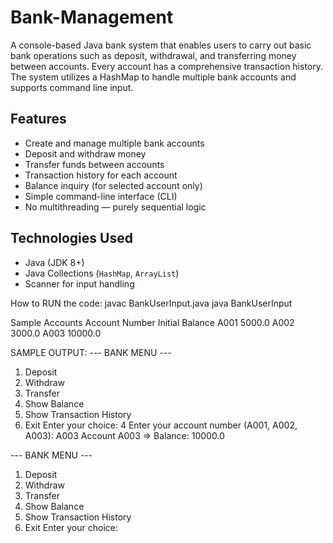 # Bank-Management
A console-based Java bank system that enables users to carry out basic bank operations such as deposit, withdrawal, and transferring money between accounts. Every account has a comprehensive transaction history. The system utilizes a HashMap to handle multiple bank accounts and supports command line input.

## Features

- Create and manage multiple bank accounts
- Deposit and withdraw money
- Transfer funds between accounts
- Transaction history for each account
- Balance inquiry (for selected account only)
- Simple command-line interface (CLI)
- No multithreading — purely sequential logic

## Technologies Used

- Java (JDK 8+)
- Java Collections (`HashMap`, `ArrayList`)
- Scanner for input handling

How to RUN the code:
javac BankUserInput.java
java BankUserInput

Sample Accounts
Account Number	Initial Balance
A001	          5000.0
A002	          3000.0
A003	          10000.0

SAMPLE OUTPUT:
--- BANK MENU ---
1. Deposit
2. Withdraw
3. Transfer
4. Show Balance
5. Show Transaction History
6. Exit
Enter your choice: 4
Enter your account number (A001, A002, A003): A003
Account A003 => Balance: 10000.0

--- BANK MENU ---
1. Deposit
2. Withdraw
3. Transfer
4. Show Balance
5. Show Transaction History
6. Exit
Enter your choice: 


